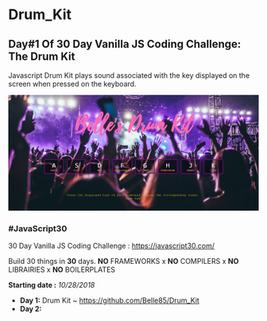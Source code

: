 # Drum_Kit
## Day#1 Of 30 Day Vanilla JS Coding Challenge: The Drum Kit

Javascript Drum Kit plays sound associated with the key displayed on the screen when pressed on the keyboard.

![Homepage Image](https://github.com/Belle85/Drum_Kit/blob/master/assets/image/Homepage.PNG)

### **#JavaScript30**
30 Day Vanilla JS Coding Challenge : https://javascript30.com/

Build 30 things in **30** days. 
**NO** FRAMEWORKS x **NO** COMPILERS x **NO** LIBRAIRIES x **NO** BOILERPLATES

**Starting date :** *10/28/2018*

* **Day 1:** Drum Kit ~ https://github.com/Belle85/Drum_Kit
* **Day 2:**





